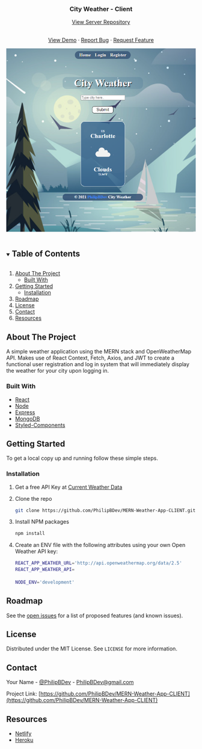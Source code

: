   <h3 align="center">City Weather - Client</h3>
    <p align="center">
<a href="https://github.com/PhilipBDev/MERN-Weather-App-SERVER">View Server Repository</a>
</p>

  <p align="center">
    <br />
    <a href="https://www.myweather.city">View Demo</a>
    ·
    <a href="https://github.com/PhilipBDev/MERN-Weather-App-CLIENT/issues">Report Bug</a>
    ·
    <a href="https://github.com/PhilipBDev/MERN-Weather-App-CLIENT/issues">Request Feature</a>
    </p>

<p align="center">
  <a href="https://www.myweather.city">
    <img src="images/preview.png">
  </a>
</p>

<!-- TABLE OF CONTENTS -->
<details open="open">
  <summary><h2 style="display: inline-block">Table of Contents</h2></summary>
  <ol>
    <li>
      <a href="#about-the-project">About The Project</a>
      <ul>
        <li><a href="#built-with">Built With</a></li>
      </ul>
    </li>
    <li>
      <a href="#getting-started">Getting Started</a>
      <ul>
        <li><a href="#installation">Installation</a></li>
      </ul>
    </li>
    <li><a href="#roadmap">Roadmap</a></li>
    <li><a href="#license">License</a></li>
    <li><a href="#contact">Contact</a></li>
    <li><a href="#resources">Resources</a></li>
  </ol>
</details>

<!-- ABOUT THE PROJECT -->

## About The Project

A simple weather application using the MERN stack and OpenWeatherMap API. Makes use of React Context, Fetch, Axios, and JWT to create a functional user registration and log in system that will immediately display the weather for your city upon logging in.

### Built With

- [React](https://reactjs.org/)
- [Node](https://nodejs.org/en/)
- [Express](https://expressjs.com/)
- [MongoDB](https://www.mongodb.com/)
- [Styled-Components](https://styled-components.com/)

<!-- GETTING STARTED -->

## Getting Started

To get a local copy up and running follow these simple steps.

### Installation

1. Get a free API Key at [Current Weather Data](https://openweathermap.org/api)
2. Clone the repo
   ```sh
   git clone https://github.com/PhilipBDev/MERN-Weather-App-CLIENT.git
   ```
3. Install NPM packages
   ```sh
   npm install
   ```
4. Create an ENV file with the following attributes using your own Open Weather API key:

   ```sh
   REACT_APP_WEATHER_URL='http://api.openweathermap.org/data/2.5'
   REACT_APP_WEATHER_API=

   NODE_ENV='development'
   ```

<!-- ROADMAP -->

## Roadmap

See the [open issues](https://github.com/PhilipBDev/MERN-Weather-App-CLIENT/issues) for a list of proposed features (and known issues).

<!-- LICENSE -->

## License

Distributed under the MIT License. See `LICENSE` for more information.

<!-- CONTACT -->

## Contact

Your Name - [@PhilipBDev](https://twitter.com/PhilipBDev) - PhilipBDev@gmail.com

Project Link: [https://github.com/PhilipBDev/MERN-Weather-App-CLIENT](https://github.com/PhilipBDev/MERN-Weather-App-CLIENT)

<!-- RESOURCES -->

## Resources

- [Netlify](https://www.netlify.com/)
- [Heroku](https://www.heroku.com/)
